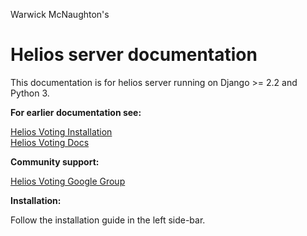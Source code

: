 Warwick McNaughton's

# Helios server documentation


This documentation is for helios server running on Django >= 2.2 and Python 3.  

**For earlier documentation see:**

[Helios Voting Installation](https://github.com/benadida/helios-server/blob/master/INSTALL.md)    
[Helios Voting Docs](https://documentation.heliosvoting.org)

**Community support:**  

[Helios Voting Google Group](https://groups.google.com/forum/#!forum/helios-voting) 

**Installation:**

Follow the installation guide in the left side-bar.
